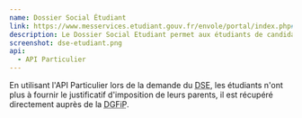 ```yaml
---
name: Dossier Social Étudiant
link: https://www.messervices.etudiant.gouv.fr/envole/portal/index.php#
description: Le Dossier Social Etudiant permet aux étudiants de candidater aux bourses et aux logements sociaux
screenshot: dse-etudiant.png
api:
  - API Particulier
---
```

En utilisant l'API Particulier lors de la demande du <abbr title="Dossier Social Étudiant">DSE</abbr>, les étudiants n'ont plus à fournir le justificatif d'imposition de leurs parents, il est récupéré directement auprès de la <abbr title="Direction Générale des Finances Publiques">DGFiP</abbr>.
